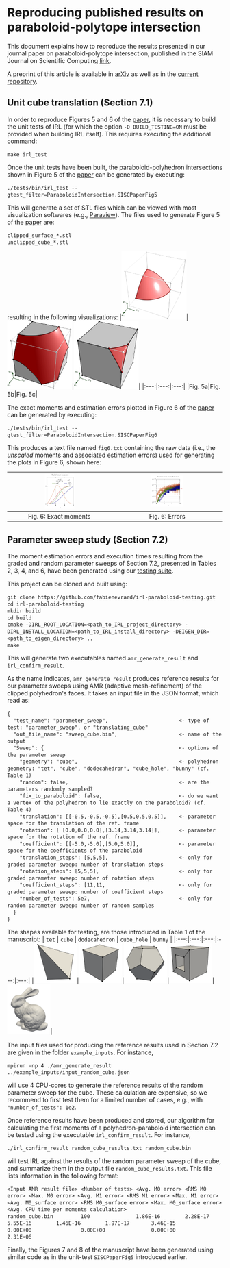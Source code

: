 # Reproducing published results on paraboloid-polytope intersection

This document explains how to reproduce the results presented in our journal paper on paraboloid-polytope intersection, published in the SIAM Journal on Scientific Computing [link](). 

A preprint of this article is available in [arXiv](https://arxiv.org/pdf/2210.07772.pdf) as well as in the [current repository](manuscript_paraboloid_intersection.pdf).
## Unit cube translation (Section 7.1)

In order to reproduce Figures 5 and 6 of the [paper](), it is necessary to build the unit tests of IRL (for which the option `-D BUILD_TESTING=ON` must be provided when building IRL itself). This requires executing the additional command:

```
make irl_test
```

Once the unit tests have been built, the paraboloid-polyhedron intersections shown in Figure 5 of the [paper]() can be generated by executing:

```
./tests/bin/irl_test --gtest_filter=ParaboloidIntersection.SISCPaperFig5
```

This will generate a set of STL files which can be viewed with most visualization softwares (e.g., [Paraview](https://www.paraview.org/)). The files used to generate Figure 5 of  the [paper]() are:
```
clipped_surface_*.stl
unclipped_cube_*.stl
```
resulting in the following visualizations:
|<img src="./figures/figure5a.png" style="max-width:30%; object-fit: contain;"/>|<img src="./figures/figure5b.png" style="max-width:30%; object-fit: contain;"/>|<img src="./figures/figure5c.png" style="max-width:30%; object-fit: contain;"/>|
|:---:|:---:|:---:|
|Fig. 5a|Fig. 5b|Fig. 5c|

The exact moments and estimation errors plotted in Figure 6 of the [paper]() can be generated by executing:
```
./tests/bin/irl_test --gtest_filter=ParaboloidIntersection.SISCPaperFig6
```

This produces a text file named `fig6.txt` containing the raw data (i.e., the *unscaled* moments and associated estimation errors) used for generating the plots in Figure 6, shown here:

|<img src="./figures/figure6a.png" style="max-width:30%; object-fit: contain;"/>|<img src="./figures/figure6b.png" style="max-width:30%; object-fit: contain;"/>|
|:---:|:---:|
|Fig. 6: Exact moments|Fig. 6: Errors|

## Parameter sweep study (Section 7.2)

The moment estimation errors and execution times resulting from the graded and random parameter sweeps of Section 7.2, presented in Tables 2, 3, 4, and 6, have been generated using our [testing suite](https://github.com/fabienevrard/irl-paraboloid-testing).

This project can be cloned and built using:
```
git clone https://github.com/fabienevrard/irl-paraboloid-testing.git
cd irl-paraboloid-testing
mkdir build
cd build
cmake -DIRL_ROOT_LOCATION=<path_to_IRL_project_directory> -DIRL_INSTALL_LOCATION=<path_to_IRL_install_directory> -DEIGEN_DIR=<path_to_eigen_directory> ..
make
```
This will generate two executables named `amr_generate_result` and `irl_confirm_result`. 

As the name indicates, `amr_generate_result` produces reference results for our parameter sweeps using AMR (adaptive mesh-refinement) of the clipped polyhedron's faces. It takes an input file in the JSON format, which read as:
```
{
  "test_name": "parameter_sweep",                       <- type of test: "parameter_sweep", or "translating_cube"
  "out_file_name": "sweep_cube.bin",                    <- name of the output
  "Sweep": {                                            <- options of the parameter sweep
    "geometry": "cube",                                 <- polyhedron geometry: "tet", "cube", "dodecahedron", "cube_hole", "bunny" (cf. Table 1)
    "random": false,                                    <- are the parameters randomly sampled?
    "fix_to_paraboloid": false,                         <- do we want a vertex of the polyhedron to lie exactly on the paraboloid? (cf. Table 4)
    "translation": [[-0.5,-0.5,-0.5],[0.5,0.5,0.5]],    <- parameter space for the translation of the ref. frame
    "rotation": [ [0.0,0.0,0.0],[3.14,3.14,3.14]],      <- parameter space for the rotation of the ref. frame
    "coefficient": [[-5.0,-5.0],[5.0,5.0]],             <- parameter space for the coefficients of the paraboloid
    "translation_steps": [5,5,5],                       <- only for graded parameter sweep: number of translation steps
    "rotation_steps": [5,5,5],                          <- only for graded parameter sweep: number of rotation steps
    "coefficient_steps": [11,11,                        <- only for graded parameter sweep: number of coefficient steps
    "number_of_tests": 5e7,                             <- only for random parameter sweep: number of random samples
  }
}
```
The shapes available for testing, are those introduced in Table 1 of the manuscript: 
| `tet` | `cube` | `dodecahedron` | `cube_hole` | `bunny` |
|:---:|:---:|:---:|:---:|:---:|
|<img src="./figures/table1a.png" style="max-width:20%; object-fit: contain;"/>|<img src="./figures/table1b.png" style="max-width:20%; object-fit: contain;"/>|<img src="./figures/table1c.png" style="max-width:20%; object-fit: contain;"/>|<img src="./figures/table1d.png" style="max-width:20%; object-fit: contain;"/>|<img src="./figures/table1e.png" style="max-width:20%; object-fit: contain;"/>|

The input files used for producing the reference results used in Section 7.2 are given in the folder `example_inputs`. For instance,
```
mpirun -np 4 ./amr_generate_result ../example_inputs/input_random_cube.json
``` 
will use 4 CPU-cores to generate the reference results of the random parameter sweep for the cube. These calculation are expensive, so we recommend to first test them for a limited number of cases, e.g., with `"number_of_tests": 1e2`.

Once reference results have been produced and stored, our algorithm for calculating the first moments of a polyhedron-paraboloid intersection can be tested using the executable `irl_confirm_result`. For instance,
```
./irl_confirm_result random_cube_results.txt random_cube.bin
``` 
will test IRL against the results of the random parameter sweep of the cube, and summarize them in the output file `random_cube_results.txt`. This file lists information in the following format:
```
<Input AMR result file> <Number of tests> <Avg. M0 error> <RMS M0 error> <Max. M0 error> <Avg. M1 error> <RMS M1 error> <Max. M1 error> <Avg. M0_surface error> <RMS M0_surface error> <Max. M0_surface error> <Avg. CPU time per moments calculation>
random_cube.bin         100               1.86E-16        2.28E-17       5.55E-16        1.46E-16        1.97E-17       3.46E-15        0.00E+00                0.00E+00               0.00E+00                2.31E-06
```

Finally, the Figures 7 and 8 of the manuscript have been generated using similar code as in the unit-test `SISCPaperFig5` introduced earlier.
